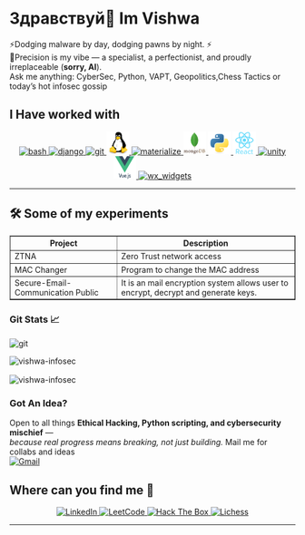 

# Здравствуй🪻 Im Vishwa
⚡Dodging malware by day, dodging pawns by night. ⚡ <br>
🎯Precision is my vibe — a specialist, a perfectionist, and proudly irreplaceable (**sorry, AI**).  <br>
Ask me anything: CyberSec, Python, VAPT, Geopolitics,Chess Tactics or today’s hot infosec gossip

## I Have worked with 

<p align="center"> <a href="https://www.gnu.org/software/bash/" target="_blank" rel="noreferrer"> <img src="https://www.vectorlogo.zone/logos/gnu_bash/gnu_bash-icon.svg" alt="bash" width="40" height="40"/> </a> 
<a href="https://www.djangoproject.com/" target="_blank" rel="noreferrer"> 
   <img src="https://cdn.worldvectorlogo.com/logos/django.svg" alt="django" width="40" height="40"/> </a> 
    <a href="https://git-scm.com/" target="_blank" rel="noreferrer"> 
       <img src="https://www.vectorlogo.zone/logos/git-scm/git-scm-icon.svg" alt="git" width="40" height="40"/> </a> 
   <a href="https://www.linux.org/" target="_blank" rel="noreferrer"> <img src="https://raw.githubusercontent.com/devicons/devicon/master/icons/linux/linux-original.svg" alt="linux" width="40" height="40"/> </a> 
   <a href="https://materializecss.com/" target="_blank" rel="noreferrer"> <img src="https://raw.githubusercontent.com/prplx/svg-logos/5585531d45d294869c4eaab4d7cf2e9c167710a9/svg/materialize.svg" alt="materialize" width="40" height="40"/> </a> 
   <a href="https://www.mongodb.com/" target="_blank" rel="noreferrer"> <img src="https://raw.githubusercontent.com/devicons/devicon/master/icons/mongodb/mongodb-original-wordmark.svg" alt="mongodb" width="40" height="40"/> </a> <a href="https://www.python.org" target="_blank" rel="noreferrer"> 
      <img src="https://raw.githubusercontent.com/devicons/devicon/master/icons/python/python-original.svg" alt="python" width="40" height="40"/> </a> <a href="https://reactjs.org/" target="_blank" rel="noreferrer">
         <img src="https://raw.githubusercontent.com/devicons/devicon/master/icons/react/react-original-wordmark.svg" alt="react" width="40" height="40"/> </a> <a href="https://unity.com/" target="_blank" rel="noreferrer"> 
            <img src="https://www.vectorlogo.zone/logos/unity3d/unity3d-icon.svg" alt="unity" width="40" height="40"/> </a> <a href="https://vuejs.org/" target="_blank" rel="noreferrer"> <img src="https://raw.githubusercontent.com/devicons/devicon/master/icons/vuejs/vuejs-original-wordmark.svg" alt="vuejs" width="40" height="40"/> </a> <a href="https://www.wxwidgets.org/" target="_blank" rel="noreferrer"> 
               <img src="https://upload.wikimedia.org/wikipedia/commons/b/bb/WxWidgets.svg" alt="wx_widgets" width="40" height="40"/> </a>
</p>

---
<h2>🛠️ Some of my experiments</h2>
<table border="1">
  <tr>
    <th>Project</th>
    <th>Description</th>
    
  </tr>
  <tr>
    <td>ZTNA</td>
    <td>Zero Trust network access</td>
    
  </tr>
  <tr>
    <td>MAC Changer</td>
    <td>Program to change the MAC address</td>
    
  </tr>
   <tr>
    <td>Secure-Email-Communication Public</td>
    <td>It is an mail encryption system allows user to encrypt, decrypt and generate keys.</td>
   
  </tr>
  
</table>
<h3>Git Stats 📈</h3>


<p><img align="center" src="https://github-readme-stats.vercel.app/api?username=vishwa-infosec&show_icons=true&locale=en&theme=transparent" alt="git" /></p>

<p><img src="https://github-readme-stats.vercel.app/api/top-langs?username=vishwa-infosec&show_icons=true&locale=en&layout=compact&theme=radical" alt="vishwa-infosec" /></p>
<p><img align="center" src="https://github-readme-streak-stats.herokuapp.com/?user=vishwa-infosec&theme=dark" alt="vishwa-infosec" /></p>
<h3>Got An Idea?</h3>

Open to all things **Ethical Hacking, Python scripting, and cybersecurity mischief** —  
*because real progress means breaking, not just building.*
Mail me for collabs and ideas 
<br>
<a href="mailto:vishwainfosec@gmail.com" target="_blank">
    <img src="https://img.shields.io/badge/Gmail-D14836?style=for-the-badge&logo=gmail&logoColor=white" alt="Gmail"/>
  </a>

## Where can you find me 🧐

 <div align="center">
<a href="https://www.linkedin.com/in/vishwa-s-cybersec/" target="_blank">
    <img src="https://img.shields.io/badge/LinkedIn-0A66C2?style=for-the-badge&logo=linkedin&logoColor=white" alt="LinkedIn"/>
  </a>
<a href="https://leetcode.com/u/vishwa17__/" target="_blank">
    <img src="https://img.shields.io/badge/LeetCode-FFA116?style=for-the-badge&logo=leetcode&logoColor=white" alt="LeetCode"/>
  </a>
<a href="https://app.hackthebox.com/profile/vishwa1709" target="_blank">
    <img src="https://img.shields.io/badge/Hack%20The%20Box-11141F?style=for-the-badge&logo=hackthebox&logoColor=9FEF00" alt="Hack The Box"/>
  </a>
 
  <a href="https://lichess.org/@/vishwa1709" target="_blank">
    <img src="https://img.shields.io/badge/Lichess-FFFFFF?style=for-the-badge&logo=lichess&logoColor=010101" alt="Lichess"/>
  </a>
</div>

---

<!-- Profile crafted for a cyber defender who loves to play chess. Fork and take your own shot! -->



